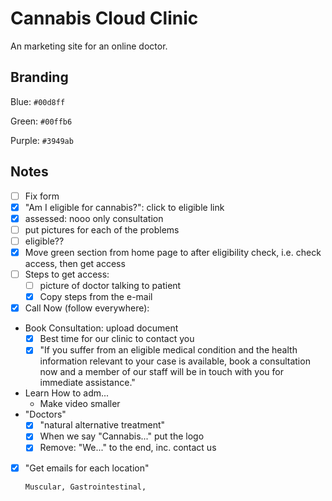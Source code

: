 # Cannabis Cloud Clinic

An marketing site for an online doctor.

## Branding

Blue: `#00d8ff`

Green: `#00ffb6`

Purple: `#3949ab`

## Notes

- [ ] Fix form
- [x] "Am I eligible for cannabis?": click to eligible link
- [x] assessed: nooo only consultation
- [ ] put pictures for each of the problems
- [ ] eligible??
- [x] Move green section from home page to after eligibility check, i.e. check access, then get access
- [ ] Steps to get access:
  - [ ] picture of doctor talking to patient
  - [x] Copy steps from the e-mail
- [x] Call Now (follow everywhere):
- Book Consultation: upload document
  - [x] Best time for our clinic to contact you
  - [x] "If you suffer from an eligible medical condition and the health information relevant to your case is available, book a consultation now and a member of our staff will be in touch with you for immediate assistance."
- Learn How to adm...
  - Make video smaller
- "Doctors"
  - [x] "natural alternative treatment"
  - [x] When we say "Cannabis..." put the logo
  - [x] Remove: "We..." to the end, inc. contact us

- [x] "Get emails for each location"

      Muscular, Gastrointestinal,
